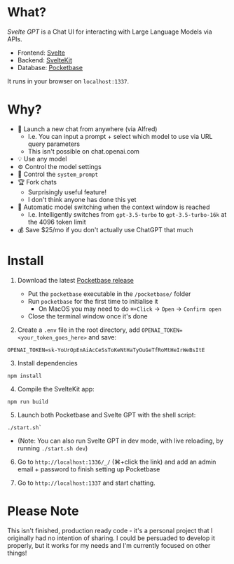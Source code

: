 # What?

*Svelte GPT* is a Chat UI for interacting with Large Language Models via APIs.

- Frontend: [Svelte](https://svelte.dev/)
- Backend: [SvelteKit](https://kit.svelte.dev/)
- Database: [Pocketbase](https://pocketbase.io/)

It runs in your browser on `localhost:1337`.



# Why?

- 🚀 Launch a new chat from anywhere (via Alfred)
    - I.e. You can input a prompt + select which model to use via URL query parameters
    - This isn't possible on chat.openai.com
- 💡 Use any model
- ⚙️ Control the model settings
- 📝 Control the `system_prompt`
- 🏆 Fork chats
    - Surprisingly useful feature!
    - I don't think anyone has done this yet
- 📐 Automatic model switching when the context window is reached
    - I.e. Intelligently switches from `gpt-3.5-turbo` to `gpt-3.5-turbo-16k` at the 4096 token limit
- 💰 Save $25/mo if you don't actually use ChatGPT that much



# Install

1. Download the latest [Pocketbase release](https://pocketbase.io/docs/)
    - Put the `pocketbase` executable in the `/pocketbase/` folder
    - Run `pocketbase` for the first time to initialise it
        - On MacOS you may need to do `⌘+Click` -> `Open` -> `Confirm open`
    - Close the terminal window once it's done


2. Create a `.env` file in the root directory, add `OPENAI_TOKEN=<your_token_goes_here>` and save:
```
OPENAI_TOKEN=sk-YoUrOpEnAiAcCeSsToKeNtHaTyOuGeTfRoMtHeIrWeBsItE
```


3. Install dependencies
```
npm install
```


4. Compile the SvelteKit app:
```
npm run build
```


5. Launch both Pocketbase and Svelte GPT with the shell script:
```
./start.sh`
```
   - (Note: You can also run Svelte GPT in dev mode, with live reloading, by running `./start.sh dev`)



6. Go to `http://localhost:1336/_/` (⌘+click the link) and add an admin email + password to finish setting up Pocketbase


7. Go to `http://localhost:1337` and start chatting.



# Please Note

This isn't finished, production ready code - it's a personal project that I originally had no intention of sharing. I could be persuaded to develop it properly, but it works for my needs and I'm currently focused on other things!
